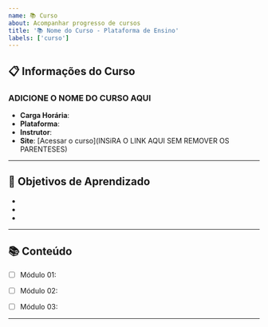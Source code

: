 ```yaml
---
name: 📚 Curso
about: Acompanhar progresso de cursos
title: '📚 Nome do Curso - Plataforma de Ensino'
labels: ['curso']
---
```



## 📋 Informações do Curso

### ADICIONE O NOME DO CURSO AQUI

- **Carga Horária**: 
- **Plataforma**: 
- **Instrutor**: 
- **Site**: [Acessar o curso](INSiRA O LINK AQUI SEM REMOVER OS PARENTESES)


---
## 🎯 Objetivos de Aprendizado

- 
-
-


---
## 📚 Conteúdo

- [ ] Módulo 01:
- [ ] Módulo 02:
- [ ] Módulo 03:


---
